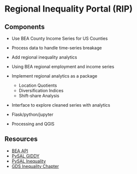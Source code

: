 # Regional Inequality Portal (RIP)

## Components

- Use BEA County Income Series for US Counties
- Process data to handle time-series breakage
- Add regional inequality analytics
- Using BEA regional employment and income series
- Implement regional analytics as a package
  - Location Quotients
  - Diversification Indices
  - Shift-share Analysis

- Interface to explore cleaned series with analytics
- Flask/python/jupyter 
- Processing and QGIS

## Resources
- [BEA API](https://apps.bea.gov/api/signup/)
- [PySAL GIDDY](https://giddy.readthedocs.io/en/latest/)
- [PySAL Inequality](https://inequality.readthedocs.io/en/latest/)
- [GDS Inequality Chapter](https://geographicdata.science/book/notebooks/09_spatial_inequality.html)
